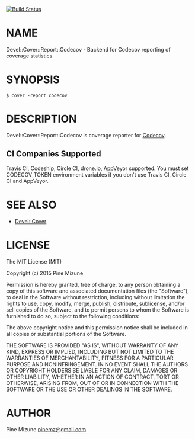 [![Build Status](https://travis-ci.org/pine613/p5-Devel-Cover-Report-Codecov.svg?branch=master)](https://travis-ci.org/pine613/p5-Devel-Cover-Report-Codecov)
# NAME

Devel::Cover::Report::Codecov - Backend for Codecov reporting of coverage statistics

# SYNOPSIS

    $ cover -report codecov

# DESCRIPTION

Devel::Cover::Report::Codecov is coverage reporter for [Codecov](https://codecov.io).

## CI Companies Supported

Travis CI, Codeship, Circle CI, drone.io, AppVeyor supported.
You must set CODECOV\_TOKEN environment variables if you don't use Travis CI, Circle CI and AppVeyor.

# SEE ALSO

- [Devel::Cover](https://metacpan.org/pod/Devel::Cover)

# LICENSE

The MIT License (MIT)

Copyright (c) 2015 Pine Mizune

Permission is hereby granted, free of charge, to any person obtaining a copy
of this software and associated documentation files (the "Software"), to deal
in the Software without restriction, including without limitation the rights
to use, copy, modify, merge, publish, distribute, sublicense, and/or sell
copies of the Software, and to permit persons to whom the Software is
furnished to do so, subject to the following conditions:

The above copyright notice and this permission notice shall be included in
all copies or substantial portions of the Software.

THE SOFTWARE IS PROVIDED "AS IS", WITHOUT WARRANTY OF ANY KIND, EXPRESS OR
IMPLIED, INCLUDING BUT NOT LIMITED TO THE WARRANTIES OF MERCHANTABILITY,
FITNESS FOR A PARTICULAR PURPOSE AND NONINFRINGEMENT. IN NO EVENT SHALL THE
AUTHORS OR COPYRIGHT HOLDERS BE LIABLE FOR ANY CLAIM, DAMAGES OR OTHER
LIABILITY, WHETHER IN AN ACTION OF CONTRACT, TORT OR OTHERWISE, ARISING FROM,
OUT OF OR IN CONNECTION WITH THE SOFTWARE OR THE USE OR OTHER DEALINGS IN
THE SOFTWARE.

# AUTHOR

Pine Mizune <pinemz@gmail.com>
